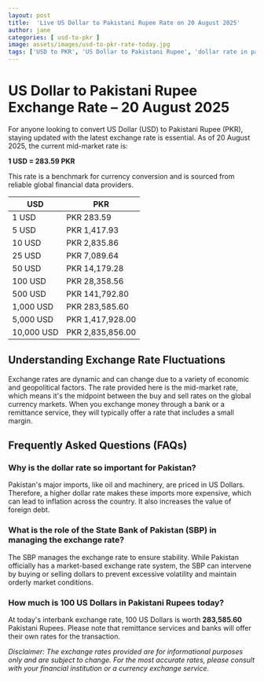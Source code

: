 ```yaml
---
layout: post
title:  'Live US Dollar to Pakistani Rupee Rate on 20 August 2025'
author: jane
categories: [ usd-to-pkr ]
image: assets/images/usd-to-pkr-rate-today.jpg
tags: ['USD to PKR', 'US Dollar to Pakistani Rupee', 'dollar rate in pakistan', 'today dollar rate open market', 'usa to pakistan dollar rate']
---
```


# US Dollar to Pakistani Rupee Exchange Rate – 20 August 2025

For anyone looking to convert US Dollar (USD) to Pakistani Rupee (PKR), staying updated with the latest exchange rate is essential. As of 20 August 2025, the current mid-market rate is:

**1 USD = 283.59 PKR**

This rate is a benchmark for currency conversion and is sourced from reliable global financial data providers.

| USD | PKR |
| --- | --- |
| 1 USD | PKR 283.59 |
| 5 USD | PKR 1,417.93 |
| 10 USD | PKR 2,835.86 |
| 25 USD | PKR 7,089.64 |
| 50 USD | PKR 14,179.28 |
| 100 USD | PKR 28,358.56 |
| 500 USD | PKR 141,792.80 |
| 1,000 USD | PKR 283,585.60 |
| 5,000 USD | PKR 1,417,928.00 |
| 10,000 USD | PKR 2,835,856.00 |


## Understanding Exchange Rate Fluctuations

Exchange rates are dynamic and can change due to a variety of economic and geopolitical factors. The rate provided here is the mid-market rate, which means it's the midpoint between the buy and sell rates on the global currency markets. When you exchange money through a bank or a remittance service, they will typically offer a rate that includes a small margin.

## Frequently Asked Questions (FAQs)

### Why is the dollar rate so important for Pakistan?

Pakistan's major imports, like oil and machinery, are priced in US Dollars. Therefore, a higher dollar rate makes these imports more expensive, which can lead to inflation across the country. It also increases the value of foreign debt.

### What is the role of the State Bank of Pakistan (SBP) in managing the exchange rate?

The SBP manages the exchange rate to ensure stability. While Pakistan officially has a market-based exchange rate system, the SBP can intervene by buying or selling dollars to prevent excessive volatility and maintain orderly market conditions.

### How much is 100 US Dollars in Pakistani Rupees today?

At today's interbank exchange rate, 100 US Dollars is worth **283,585.60** Pakistani Rupees. Please note that remittance services and banks will offer their own rates for the transaction.



*Disclaimer: The exchange rates provided are for informational purposes only and are subject to change. For the most accurate rates, please consult with your financial institution or a currency exchange service.*
